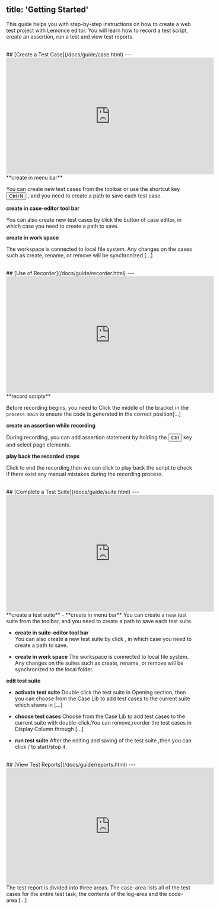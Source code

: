 title: 'Getting Started'
---

This guide helps you with step-by-step instructions on how to create a web test project with Lemonce editor. You will learn how to record a test script, create an assertion, run a test and view test reports.

<br/>
## [Create a Test Case](/docs/guide/case.html)
---
<iframe width="560" height="315" src="https://www.youtube.com/embed/rfx19g1IwBk" frameborder="0" allowfullscreen></iframe>

<br/>
**create in menu bar**

You can create new test cases from the toolbar or use the shortcut key <button>Ctrl+N</button> , and you need to create a path to save each test case.

**create in case-editor tool bar**  

You can also create new test cases by click the <i class="fa fa-file-code-o"></i> button of case editor, in which case you need to create a path to save.

**create in work space** 

The workspace is connected to local file system. 
Any changes on the cases such as create, rename, or remove will be synchronized [...]

<br/>
## [Use of Recorder](/docs/guide/recorder.html)
---
<iframe width="560" height="315" src="https://www.youtube.com/embed/O7dBDi_8RBo" frameborder="0" allowfullscreen></iframe>

<br/>
**record scripts** 

Before recording begins, you need to Click the middle of the bracket in the `process main` to ensure the code is generated in the correct position[...]

**create an assertion while recording** 

During recording, you can add assertion statement by holding the <button>Ctrl</button> key and select page elements.

**play back the recorded steps** 

Click <i class="fa fa-stop-circle-o" style="color:red"></i> to end the recording,then we can click <i class="fa fa-play"></i> to play back the script to check if there exist any manual mistakes during the recording process.

<br/>
## [Complete a Test Suite](/docs/guide/suite.html)
---
<iframe width="560" height="315" src="https://www.youtube.com/embed/bZj09KrlFe4" frameborder="0" allowfullscreen></iframe>
 
<br/>
**create a test suite**
- **create in menu bar**
You can create a new test suite from the toolbar, and you need to create a path to save each test suite.

- **create in suite-editor tool bar**  
You can also create a new test suite by click <i class="fa fa-file-text-o"></i> , in which case you need to create a path to save.

- **create in work space**
The workspace is connected to local file system. 
Any changes on the suites such as create, rename, or remove will be synchronized to the local folder. 

**edit test suite** 

- **activate test suite**
Double click the test suite in Opening section, then you can choose from the Case Lib to add test cases to the current suite which shows in [...]

- **choose test cases**
Choose from the Case Lib to add test cases to the current suite with double-click.You can remove,reorder the test cases in Display Column through [...]

- **run test suite**
After the editing and saving of the test suite ,then you can click <i class="fa fa-play"></i> / <i class="fa fa-stop"></i> to start/stop it.

<br/>
## [View Test Reports](/docs/guide/reports.html)
---
<iframe width="560" height="315" src="https://www.youtube.com/embed/xU3N7V7UQl8" frameborder="0" allowfullscreen></iframe>

<br/>
The test report is divided into three areas. The case-area lists all of the test cases for the entire test task, the contents of the log-area and the code-area [...]